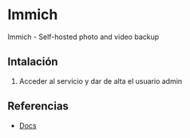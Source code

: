 # Immich

Immich - Self-hosted photo and video backup

## Intalación

1. Acceder al servicio y dar de alta el usuario admin

## Referencias

- [Docs](https://immich.app/docs/overview/introduction)

